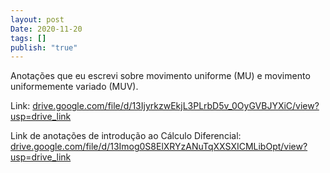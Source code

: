 ```yaml
---
layout: post
Date: 2020-11-20
tags: []
publish: "true"
---
```


Anotações que eu escrevi sobre movimento uniforme (MU) e movimento uniformemente variado (MUV).

Link: [drive.google.com/file/d/13IjyrkzwEkjL3PLrbD5v\_0OyGVBJYXiC/view?usp=drive\_link](https://drive.google.com/file/d/13IjyrkzwEkjL3PLrbD5v_0OyGVBJYXiC/view?usp=drive_link)

Link de anotações de introdução ao Cálculo Diferencial: [drive.google.com/file/d/13Imog0S8ElXRYzANuTqXXSXICMLibOpt/view?usp=drive\_link](https://drive.google.com/file/d/13Imog0S8ElXRYzANuTqXXSXICMLibOpt/view?usp=drive_link)